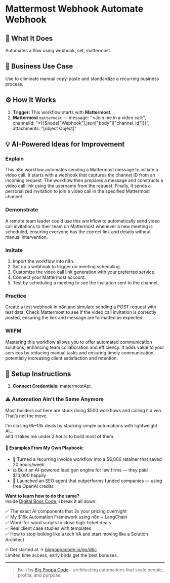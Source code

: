 # Mattermost Webhook Automate Webhook
  ## 🚀 What It Does
  Automates a flow using webhook, set, mattermost.
  
  ## 💼 Business Use Case
  Use to eliminate manual copy-paste and standardize a recurring business process.
  
  ## ⚙️ How It Works
  1. **Trigger:** This workflow starts with **Mattermost**.
  2. **Mattermost** `mattermost` — message: "=Join me in a video call:", channelId: "={{$node["Webhook"].json["body"]["channel_id"]}}", attachments: "[object Object]"
  
  ## 💡 AI-Powered Ideas for Improvement
  ### Explain
This n8n workflow automates sending a Mattermost message to initiate a video call. It starts with a webhook that captures the channel ID from an incoming request. The workflow then prepares a message and constructs a video call link using the username from the request. Finally, it sends a personalized invitation to join a video call in the specified Mattermost channel.

### Demonstrate
A remote team leader could use this workflow to automatically send video call invitations to their team on Mattermost whenever a new meeting is scheduled, ensuring everyone has the correct link and details without manual intervention.

### Imitate
1. Import the workflow into n8n.
2. Set up a webhook to trigger on meeting scheduling.
3. Customize the video call link generation with your preferred service.
4. Connect your Mattermost account.
5. Test by scheduling a meeting to see the invitation sent to the channel.

### Practice
Create a test webhook in n8n and simulate sending a POST request with test data. Check Mattermost to see if the video call invitation is correctly posted, ensuring the link and message are formatted as expected.

### WIIFM
Mastering this workflow allows you to offer automated communication solutions, enhancing team collaboration and efficiency. It adds value to your services by reducing manual tasks and ensuring timely communication, potentially increasing client satisfaction and retention.
  
  ## 🔧 Setup Instructions
  1. **Connect Credentials:** mattermostApi.
  
### ⚠️ Automation Ain’t the Same Anymore

Most builders out here are stuck doing $500 workflows and calling it a win.  
That’s not the move.  

I'm closing $6k–$13k deals by stacking simple automations with lightweight AI...  
and it takes me under 2 hours to build most of them.

#### 🧠 Examples From My Own Playbook:
- 🔁 Turned a recurring invoice workflow into a $6,000 retainer that saved 20 hours/week  
- ⚖️ Built an AI-powered lead gen engine for law firms — they paid $13,000 happily  
- 🚀 Launched an SEO agent that outperforms funded companies — using free OpenAI credits  

**Want to learn how to do the same?**  
Inside [Digital Boss Code](https://bigpoppacode.io/go/dbc), I break it all down:

✅ The exact AI components that 3x your pricing overnight  
✅ My $15k Automation Framework using n8n + LangChain  
✅ Word-for-word scripts to close high-ticket deals  
✅ Real client case studies with templates  
✅ How to stop looking like a tech VA and start moving like a Solution Architect  

🔥 Get started at → [bigpoppacode.io/go/dbc](https://bigpoppacode.io/go/dbc)  
Limited time access, early birds get the best bonuses.

---
> Built by [Big Poppa Code](https://bigpoppacode.io) – architecting automations that scale people, profits, and purpose.
  